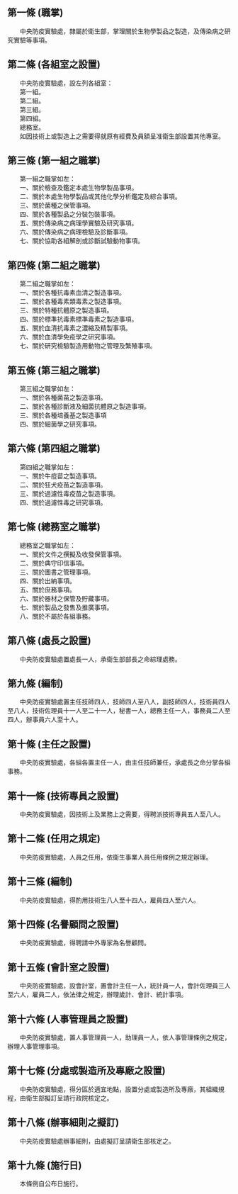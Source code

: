第一條 (職掌)
-------------
　　中央防疫實驗處，隸屬於衛生部，掌理關於生物學製品之製造，及傳染病之研究實驗等事項。  


第二條 (各組室之設置)
---------------------
　　中央防疫實驗處，設左列各組室：  
　　第一組。  
　　第二組。  
　　第三組。  
　　第四組。  
　　總務室。  
　　如因技術上或製造上之需要得就原有經費及員額呈准衛生部設置其他專室。  


第三條 (第一組之職掌)
---------------------
　　第一組之職掌如左：  
　　一、關於檢查及鑑定本處生物學製品事項。  
　　二、關於本處生物學製品或其他化學分析鑑定及綜合事項。  
　　三、關於菌種之保管事項。  
　　四、關於各種製品之分裝包裝事項。  
　　五、關於傳染病之病理學實驗及研究事項。  
　　六、關於傳染病之病理檢驗及診斷事項。  
　　七、關於協助各組解剖或診斷試驗動物事項。  


第四條 (第二組之職掌)
---------------------
　　第二組之職掌如左：  
　　一、關於各種抗毒素血清之製造事項。  
　　二、關於各種毒素類毒素之製造事項。  
　　三、關於特種抗體原之製造事項。  
　　四、關於標準抗毒素標準毒素之製造事項。  
　　五、關於血清抗毒素之濃縮及精製事項。  
　　六、關於血清學免疫學之研究事項。  
　　七、關於研究檢驗製造用動物之管理及繁殖事項。  


第五條 (第三組之職掌)
---------------------
　　第三組之職掌如左：  
　　一、關於各種菌苗之製造事項。  
　　二、關於各種診斷液及細菌抗體原之製造事項。  
　　三、關於各種培養基之製造事項  
　　四、關於細菌學之研究事項。  


第六條 (第四組之職掌)
---------------------
　　第四組之職掌如左：  
　　一、關於牛痘苗之製造事項。  
　　二、關於狂犬疫苗之製造事項。  
　　三、關於過濾性毒疫苗之製造事項。  
　　四、關於過濾性毒之研究事項。  


第七條 (總務室之職掌)
---------------------
　　總務室之職掌如左：  
　　一、關於文件之撰擬及收發保管事項。  
　　二、關於典守印信事項。  
　　三、關於圖書之管理事項。  
　　四、關於出納事項。  
　　五、關於庶務事項。  
　　六、關於器材之保管及貯藏事項。  
　　七、關於製品之發售及推廣事項。  
　　八、關於不屬於各組事務。  


第八條 (處長之設置)
-------------------
　　中央防疫實驗處置處長一人，承衛生部部長之命綜理處務。  


第九條 (編制)
-------------
　　中央防疫實驗處置主任技師四人，技師四人至八人，副技師四人，技術員四人至八人，技術佐理員十一人至二十一人，秘書一人，總務主任一人，事務員二人至四人，辦事員六人至十人。  


第十條 (主任之設置)
-------------------
　　中央防疫實驗處，各組各置主任一人，由主任技師兼任，承處長之命分掌各組事務。  


第十一條 (技術專員之設置)
-------------------------
　　中央防疫實驗處，因技術上及業務上之需要，得聘派技術專員五人至八人。  


第十二條 (任用之規定)
---------------------
　　中央防疫實驗處，人員之任用，依衛生事業人員任用條例之規定辦理。  


第十三條 (編制)
---------------
　　中央防疫實驗處，得酌用技術生八人至十四人，雇員四人至六人。  


第十四條 (名譽顧問之設置)
-------------------------
　　中央防疫實驗處，得聘請中外專家為名譽顧問。  


第十五條 (會計室之設置)
-----------------------
　　中央防疫實驗處，設會計室，置會計主任一人，統計員一人，會計佐理員三人至六人，雇員二人，依法律之規定，辦理歲計、會計、統計事項。  


第十六條 (人事管理員之設置)
---------------------------
　　中央防疫實驗處，置人事管理員一人，助理員一人，依人事管理條例之規定，辦理人事管理事項。  


第十七條 (分處或製造所及專廠之設置)
-----------------------------------
　　中央防疫實驗處，得分區於適宜地點，設置分處或製造所及專廠，其組織規程，由衛生部擬訂呈請行政院核定之。  


第十八條 (辦事細則之擬訂)
-------------------------
　　中央防疫實驗處辦事細則，由處擬訂呈請衛生部核定之。  


第十九條 (施行日)
-----------------
　　本條例自公布日施行。